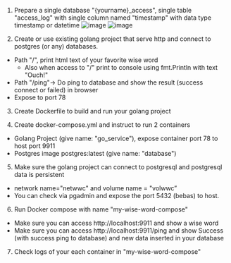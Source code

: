 1. Prepare a single database "{yourname}_access", single table "access_log" with single column named "timestamp" with data type timestamp or datetime
![image](https://github.com/hanashofiyah/learning-docker/assets/104729134/6576473e-e5eb-482d-83a4-b108fd7e551e)
![image](https://github.com/hanashofiyah/learning-docker/assets/104729134/e8b5a75d-d7da-4d13-ab3a-f2f31e5b8b62)

3. Create or use existing golang project that serve http and connect to postgres (or any) databases.
- Path "/", print html text of your favorite wise word
    - Also when access to "/" print to console using fmt.Println with text "Ouch!"
- Path "/ping"-> Do ping to database and show the result (success connect or failed) in browser
- Expose to port 78

3. Create Dockerfile to build and run your golang project
  
4. Create docker-compose.yml and instruct to run 2 containers
- Golang Project (give name: "go_service"), expose container port 78 to host port 9911
- Postgres image postgres:latest (give name: "database")

5. Make sure the golang project can connect to postgresql and postgresql data is persistent
- network name="netwwc" and volume name = "volwwc”
- You can check via pgadmin and expose the port 5432 (bebas) to host.

6. Run Docker compose with name "my-wise-word-compose"
- Make sure you can access http://localhost:9911 and show a wise word
- Make sure you can access http://localhost:9911/ping and show Success (with success ping to database) and new data inserted in your database

7. Check logs of your each container in "my-wise-word-compose"
